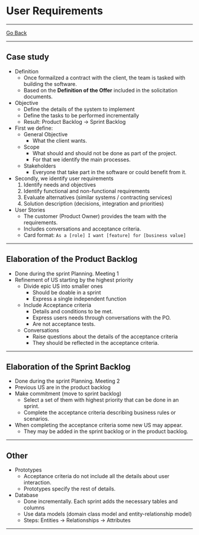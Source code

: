 # User Requirements
---
[Go Back](UNIOVI/3S2_IntSys/README.md)

---
## Case study
- Definition
	- Once formailzed a contract with the client, the team is tasked with building the software.
	- Based on the **Definition of the Offer** included in the solicitation documents.
- Objective
	- Define the details of the system to implement
	- Define the tasks to be performed incrementally
	- Result: Product Backlog -> Sprint Backlog
- First we define:
	- General Objective
		- What the client wants.
	- Scope
		- What should and should not be done as part of the project.
		- For that we identify the main processes.
	- Stakeholders 
		- Everyone that take part in the software or could benefit from it.
- Secondly, we identify user requirements
	1. Identify needs and objectives
	2. Identify functional and non-functional requirements
	3. Evaluate alternatives (similar systems / contracting services)
	4. Solution description (decisions, integration and priorities)
- User Stories
	- The customer (Product Owner) provides the team with the requirements.
	- Includes conversations and acceptance criteria.
	- Card format: `As a [role] I want [feature] for [business value]`
---
## Elaboration of the Product Backlog
- Done during the sprint Planning. Meeting 1
- Refinement of US starting by the highest priority
	- Divide epic US into smaller ones
		- Should be doable in a sprint
		- Express a single independent function
	- Include Acceptance criteria
		- Details and conditions to be met.
		- Express users needs through conversations with the PO.
		- Are not acceptance tests.
	- Conversations
		- Raise questions about the details of the acceptance criteria
		- They should be reflected in the acceptance criteria.
---
## Elaboration of the Sprint Backlog
- Done during the sprint Planning. Meeting 2
- Previous US are in the product backlog
- Make commitment (move to sprint backlog)
	- Select a set of them with highest priority that can be done in an sprint.
	- Complete the acceptance criteria describing business rules or scenarios.
- When completing the acceptance criteria some new US may appear.
	- They may be added in the sprint backlog or in the product backlog.
---
## Other
- Prototypes
	- Acceptance criteria do not include all the details about user interaction.
	- Prototypes specify the rest of details.
- Database
	- Done incrementally. Each sprint adds the necessary tables and columns
	- Use data models (domain class model and entity-relationship model)
	- Steps: Entities -> Relationships -> Attributes
---